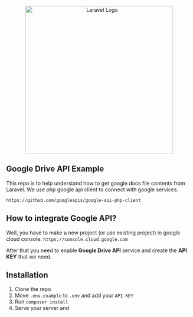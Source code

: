 
<p  align="center"><a  href="https://laravel.com"  target="_blank"><img  src="https://raw.githubusercontent.com/laravel/art/master/logo-lockup/5%20SVG/2%20CMYK/1%20Full%20Color/laravel-logolockup-cmyk-red.svg"  width="400"  alt="Laravel Logo"></a></p>

## Google Drive API Example

This repo is to help understand how to get google docs file contents from Laravel. We use php google api client to connect with google services.

`https://github.com/googleapis/google-api-php-client`

## How to integrate Google API?

  Well, you have to make a new project (or use existing project) in google cloud console.
  `https://console.cloud.google.com`

After that you need to enable **Google Drive API** service and create the **API KEY** that we need.

## Installation

 1. Clone the repo
 2. Move `.env.example` to `.env` and add your `API KEY`
 3. Run `composer install`
 4. Serve your server and

